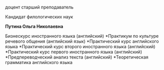 доцент
старший преподаватель

Кандидат филологических наук

**Путина Ольга Николаевна**

Бизнескурс иностранного языка (английский)
	*Практикум по культуре речевого общения (английский язык)
	*Практический курс английского языка
	*Практический курс второго иностранного языка (английский)
	*Практический курс первого иностранного языка (английский)
	*Предпереводческий анализ текста (английский)
	*Теоретическая грамматика английского языка